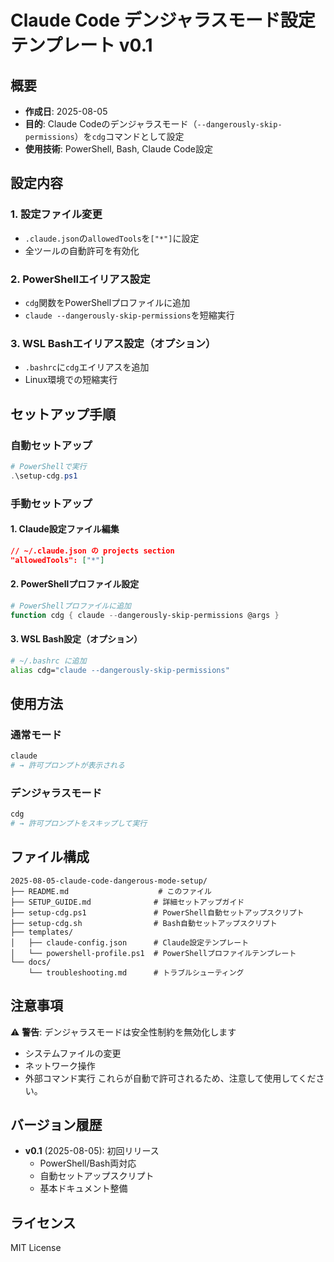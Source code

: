 # Claude Code デンジャラスモード設定テンプレート v0.1

## 概要
- **作成日**: 2025-08-05
- **目的**: Claude Codeのデンジャラスモード（`--dangerously-skip-permissions`）を`cdg`コマンドとして設定
- **使用技術**: PowerShell, Bash, Claude Code設定

## 設定内容

### 1. 設定ファイル変更
- `.claude.json`の`allowedTools`を`["*"]`に設定
- 全ツールの自動許可を有効化

### 2. PowerShellエイリアス設定
- `cdg`関数をPowerShellプロファイルに追加
- `claude --dangerously-skip-permissions`を短縮実行

### 3. WSL Bashエイリアス設定（オプション）
- `.bashrc`に`cdg`エイリアスを追加
- Linux環境での短縮実行

## セットアップ手順

### 自動セットアップ
```powershell
# PowerShellで実行
.\setup-cdg.ps1
```

### 手動セットアップ

#### 1. Claude設定ファイル編集
```json
// ~/.claude.json の projects section
"allowedTools": ["*"]
```

#### 2. PowerShellプロファイル設定
```powershell
# PowerShellプロファイルに追加
function cdg { claude --dangerously-skip-permissions @args }
```

#### 3. WSL Bash設定（オプション）
```bash
# ~/.bashrc に追加
alias cdg="claude --dangerously-skip-permissions"
```

## 使用方法

### 通常モード
```bash
claude
# → 許可プロンプトが表示される
```

### デンジャラスモード
```bash
cdg
# → 許可プロンプトをスキップして実行
```

## ファイル構成

```
2025-08-05-claude-code-dangerous-mode-setup/
├── README.md                    # このファイル
├── SETUP_GUIDE.md              # 詳細セットアップガイド
├── setup-cdg.ps1               # PowerShell自動セットアップスクリプト
├── setup-cdg.sh                # Bash自動セットアップスクリプト
├── templates/
│   ├── claude-config.json      # Claude設定テンプレート
│   └── powershell-profile.ps1  # PowerShellプロファイルテンプレート
└── docs/
    └── troubleshooting.md      # トラブルシューティング

```

## 注意事項

⚠️ **警告**: デンジャラスモードは安全性制約を無効化します
- システムファイルの変更
- ネットワーク操作
- 外部コマンド実行
これらが自動で許可されるため、注意して使用してください。

## バージョン履歴

- **v0.1** (2025-08-05): 初回リリース
  - PowerShell/Bash両対応
  - 自動セットアップスクリプト
  - 基本ドキュメント整備

## ライセンス

MIT License